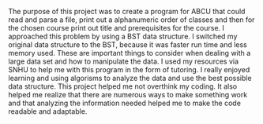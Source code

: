 The purpose of this project was to create a program for ABCU that could read and parse a file, print out a alphanumeric order of classes and then for the chosen course print out title and prerequisites for the course. I approached this problem by using a BST data structure. I switched my original data structure to the BST, because it was faster run time and less memory used. These are important things to consider when dealing with a large data set and how to manipulate the data. I used my resources via SNHU to help me with this program in the form of tutoring. I really enjoyed learning and using algorisms to analyze the data and use the best possible data structure. This project helped me not overthink my coding. It also helped me realize that there are numerous ways to make something work and that analyzing the information needed helped me to make the code readable and adaptable. 
